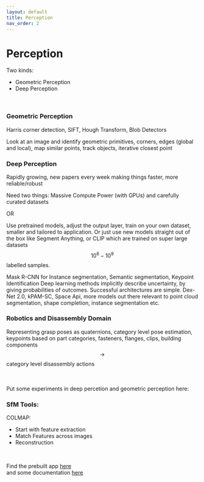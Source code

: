 ```yaml
---
layout: default
title: Perception
nav_order: 2
---
```


# Perception

Two kinds:
* Geometric Perception
* Deep Perception

<br>

### Geometric Perception

Harris corner detection, SIFT, Hough Transform, Blob Detectors<br>

Look at an image and identify geometric primitives, corners, edges (global and local), map similar points, track objects, iterative closest point <br>

### Deep Perception

Rapidly growing, new papers every week making things faster, more reliable/robust<br>

Need two things: Massive Compute Power (with GPUs) and carefully curated datasets <br>

OR<br>

Use pretrained models, adjust the output layer, train on your own dataset, smaller and tailored to application.
Or just use new models straight out of the box like Segment Anything, or CLIP which are trained on super large datasets $$10^6 - 10^9$$ labelled samples. <br>

Mask R-CNN for Instance segmentation, Semantic segmentation, Keypoint Identification
Deep learning methods implicitly describe uncertainty, by giving probabilities of outcomes. Successful architectures are simple. 
Dex-Net 2.0, kPAM-SC, Space Api, more models out there relevant to point cloud segmentation, shape completion, instance segmentation etc. 

### Robotics and Disassembly Domain

Representing grasp poses as quaternions, category level pose estimation, keypoints based on part categories, fasteners, flanges, clips, building components $$\rightarrow$$ category level disassembly actions

<br>
<br>
Put some experiments in deep percetion and geometric perception here:

### SfM Tools:

COLMAP: <br>
* Start with feature extraction
* Match Features across images
* Reconstruction
<br>

Find the prebuilt app <a href="https://github.com/colmap/colmap/releases/tag/3.5"> here </a><br>
and some documentation <a href="https://colmap.github.io/tutorial.html#structure-from-motion"> here </a><br>





